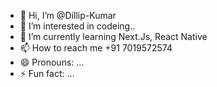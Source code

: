 - 👋 Hi, I’m @Dillip-Kumar
- 👀 I’m interested in codeing..
- 🌱 I’m currently learning Next.Js, React Native
- 📫 How to reach me +91 7019572574 
- 😄 Pronouns: ...
- ⚡ Fun fact: ...

<!---
dillip-ku/dillip-ku is a ✨ special ✨ repository because its `README.md` (this file) appears on your GitHub profile.
You can click the Preview link to take a look at your changes.
--->
